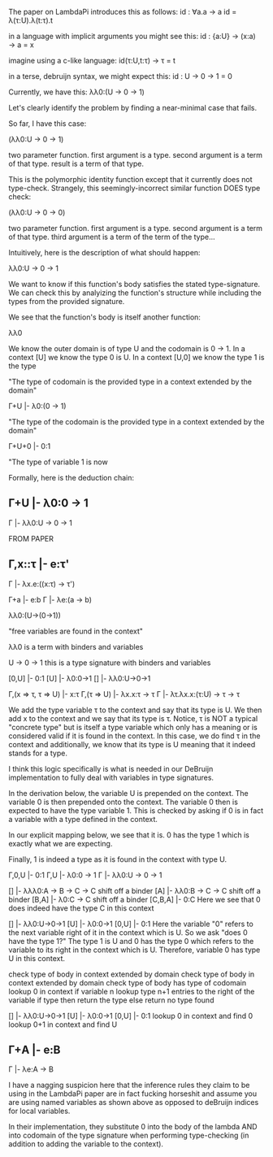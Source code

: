 The paper on LambdaPi introduces this as follows:
   id : ∀a.a → a
   id = λ(τ:U).λ(t:τ).t

in a language with implicit arguments you might see this:
   id : {a:U} → (x:a) → a = x

imagine using a c-like language: 
   id(τ:U,t:τ) → τ = t

in a terse, debruijn syntax, we might expect this:
   id : U → 0 → 1 = 0

Currently, we have this:
   λλ0:(U → 0 → 1)

Let's clearly identify the problem by finding a near-minimal case that fails.

So far, I have this case: 
  
  (λλ0:U → 0 → 1)

  two parameter function. 
  first argument is a type. 
  second argument is a term of that type.
  result is a term of that type.

This is the polymorphic identity function except that it currently does not type-check.
Strangely, this seemingly-incorrect similar function DOES type check:

  (λλ0:U → 0 → 0)

  two parameter function.
  first argument is a type.
  second argument is a term of that type.
  third argument is a term of the term of the type...


Intuitively, here is the description of what should happen:

  λλ0:U → 0 → 1

We want to know if this function's body satisfies the stated type-signature.
We can check this by analyizing the function's structure while including the
types from the provided signature.

We see that the function's body is itself another function: 

  λλ0

We know the outer domain is of type U and the codomain is 0 → 1.
In a context [U] we know the type 0 is U.
In a context [U,0] we know the type 1 is the type 

"The type of codomain is the provided type in a context extended by the domain"

  Γ+U |- λ0:(0 → 1)

"The type of the codomain is the provided type in a context extended by the domain"

  Γ+U+0 |- 0:1

"The type of variable 1 is now 

Formally, here is the deduction chain:

Γ+U |- λ0:0 → 1
--------------------
Γ   |- λλ0:U → 0 → 1

FROM PAPER

  Γ,x::τ |- e:τ'
  ----------------------
  Γ |- λx.e:((x:τ) → τ')

  Γ+a |- e:b
  Γ   |- λe:(a → b)

  λλ0:(U→(0→1))

  "free variables are found in the context"

  λλ0 is a term with binders and variables

  U → 0 → 1 this is a type signature with binders and variables

  

  [0,U] |-   0:1
  [U]   |-  λ0:0→1
  []    |- λλ0:U→0→1

  Γ,(x => τ, τ => U) |-       x:τ
  Γ,(τ => U)         |-    λx.x:τ → τ
  Γ                  |- λτ.λx.x:(τ:U) → τ → τ

  We add the type variable τ to the context and say that its type is U.
  We then add x to the context and we say that its type is τ.
  Notice, τ is NOT a typical "concrete type" but is itself a type variable
  which only has a meaning or is considered valid if it is found in the context.
  In this case, we do find τ in the context and additionally, we know that its
  type is U meaning that it indeed stands for a type.

  I think this logic specifically is what is needed in our DeBruijn implementation
  to fully deal with variables in type signatures.

  In the derivation below, the variable U is prepended on the context.
  The variable 0 is then prepended onto the context.
  The variable 0 then is expected to have the type variable 1.
  This is checked by asking if 0 is in fact a variable with a type defined
  in the context.

  In our explicit mapping below, we see that it is.
  0 has the type 1 which is exactly what we are expecting.

  Finally, 1 is indeed a type as it is found in the context with type U.

  Γ,0,U |-   0:1
  Γ,U   |-  λ0:0 → 1
  Γ     |- λλ0:U → 0 → 1

  []        |- λλλ0:A → B → C → C
  shift off a binder
  [A]       |- λλ0:B → C → C
  shift off a binder
  [B,A]     |- λ0:C → C
  shift off a binder
  [C,B,A]   |- 0:C
  Here we see that 0 does indeed have the type C in this context

  []    |- λλ0:U→0→1
  [U]   |- λ0:0→1
  [0,U] |- 0:1
  Here the variable "0" refers to the next variable right of it
  in the context which is U.
  So we ask "does 0 have the type 1?"
  The type 1 is U and 0 has the type 0 which refers to the variable
  to its right in the context which is U.
  Therefore, variable 0 has type U in this context.

  check type of body in context extended by domain
    check type of body in context extended by domain
      check type of body has type of codomain
        lookup 0 in context
          if variable n lookup type n+1 entries to the right of the variable
          if type then return the type
          else return no type found

  []    |- λλ0:U→0→1
  [U]   |- λ0:0→1
  [0,U] |- 0:1
  lookup 0 in context and find 0
    lookup 0+1 in context and find U

  Γ+A |- e:B
  -------------
  Γ |- λe:A → B

  I have a nagging suspicion here that the inference rules they claim
  to be using in the LambdaPi paper are in fact fucking horseshit and
  assume you are using named variables as shown above as opposed to
  deBruijn indices for local variables.

  In their implementation, they substitute 0 into the body of the lambda
  AND into codomain of the type signature when performing type-checking
  (in addition to adding the variable to the context).